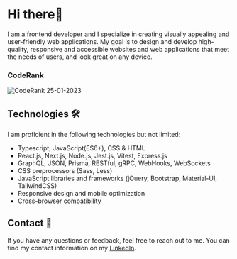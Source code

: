 # Hi there👋

I am a frontend developer and I specialize in creating visually appealing and user-friendly web applications. My goal is to design and develop high-quality, responsive and accessible websites and web applications that meet the needs of users, and look great on any device.

### CodeRank
![CodeRank 25-01-2023](https://cr-ss-service.azurewebsites.net/api/ScreenShot?widget=summary&username=bielcoelho)

## **Technologies 🛠**

I am proficient in the following technologies but not limited:

- Typescript, JavaScript(ES6+), CSS & HTML
- React.js, Next.js, Node.js, Jest.js, Vitest, Express.js
- GraphQL, JSON, Prisma, RESTful, gRPC, WebHooks, WebSockets
- CSS preprocessors (Sass, Less)
- JavaScript libraries and frameworks (jQuery, Bootstrap, Material-UI, TailwindCSS)
- Responsive design and mobile optimization
- Cross-browser compatibility

## **Contact 💬**

If you have any questions or feedback, feel free to reach out to me.
You can find my contact information on my [LinkedIn](https://www.linkedin.com/in/bieowcoelho/).
<!--
**BielCoelho/bielcoelho** is a ✨ _special_ ✨ repository because its `README.md` (this file) appears on your GitHub profile.

Here are some ideas to get you started:

- 🔭 I’m currently working on ...
- 🌱 I’m currently learning ...
- 👯 I’m looking to collaborate on ...
- 🤔 I’m looking for help with ...
- 💬 Ask me about ...
- 📫 How to reach me: ...
- 😄 Pronouns: ...
- ⚡ Fun fact: ...
-->
